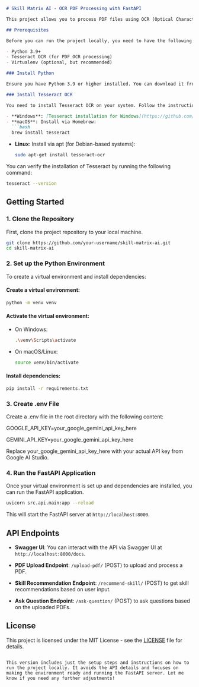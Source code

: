 

```markdown
# Skill Matrix AI - OCR PDF Processing with FastAPI

This project allows you to process PDF files using OCR (Optical Character Recognition), recommend skills based on user input, and answer questions from the processed PDFs via a FastAPI-powered API.

## Prerequisites

Before you can run the project locally, you need to have the following installed:

- Python 3.9+
- Tesseract OCR (for PDF OCR processing)
- Virtualenv (optional, but recommended)

### Install Python

Ensure you have Python 3.9 or higher installed. You can download it from the official Python website: https://www.python.org/downloads/

### Install Tesseract OCR

You need to install Tesseract OCR on your system. Follow the instructions based on your operating system:

- **Windows**: [Tesseract installation for Windows](https://github.com/UB-Mannheim/tesseract/wiki)
- **macOS**: Install via Homebrew:
  ```bash
  brew install tesseract
  ```
- **Linux**: Install via apt (for Debian-based systems):
  ```bash
  sudo apt-get install tesseract-ocr
  ```

You can verify the installation of Tesseract by running the following command:
```bash
tesseract --version
```

## Getting Started

### 1. Clone the Repository

First, clone the project repository to your local machine.

```bash
git clone https://github.com/your-username/skill-matrix-ai.git
cd skill-matrix-ai
```

### 2. Set up the Python Environment

To create a virtual environment and install dependencies:

#### Create a virtual environment:

```bash
python -m venv venv
```

#### Activate the virtual environment:

- On Windows:
    ```bash
    .\venv\Scripts\activate
    ```

- On macOS/Linux:
    ```bash
    source venv/bin/activate
    ```

#### Install dependencies:

```bash
pip install -r requirements.txt
```
### 3. Create .env File
Create a .env file in the root directory with the following content:


GOOGLE_API_KEY=your_google_gemini_api_key_here

GEMINI_API_KEY=your_google_gemini_api_key_here

Replace your_google_gemini_api_key_here with your actual API key from Google AI Studio.


### 4. Run the FastAPI Application

Once your virtual environment is set up and dependencies are installed, you can run the FastAPI application.

```bash
uvicorn src.api.main:app --reload
```

This will start the FastAPI server at `http://localhost:8000`.

## API Endpoints

- **Swagger UI**: You can interact with the API via Swagger UI at `http://localhost:8000/docs`.

- **PDF Upload Endpoint**: `/upload-pdf/` (POST) to upload and process a PDF.
- **Skill Recommendation Endpoint**: `/recommend-skill/` (POST) to get skill recommendations based on user input.
- **Ask Question Endpoint**: `/ask-question/` (POST) to ask questions based on the uploaded PDFs.

## License

This project is licensed under the MIT License - see the [LICENSE](LICENSE) file for details.
```

This version includes just the setup steps and instructions on how to run the project locally. It avoids the API details and focuses on making the environment ready and running the FastAPI server. Let me know if you need any further adjustments!
